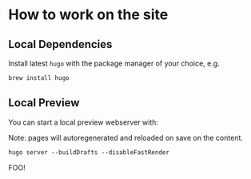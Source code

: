# How to work on the site

## Local Dependencies

Install latest `hugo` with the package manager of your choice, e.g.

```txt
brew install hugo
```

## Local Preview

You can start a local preview webserver with:

Note: pages will autoregenerated and reloaded on save on the content.

```txt
hugo server --buildDrafts --disableFastRender
```
FOO!
